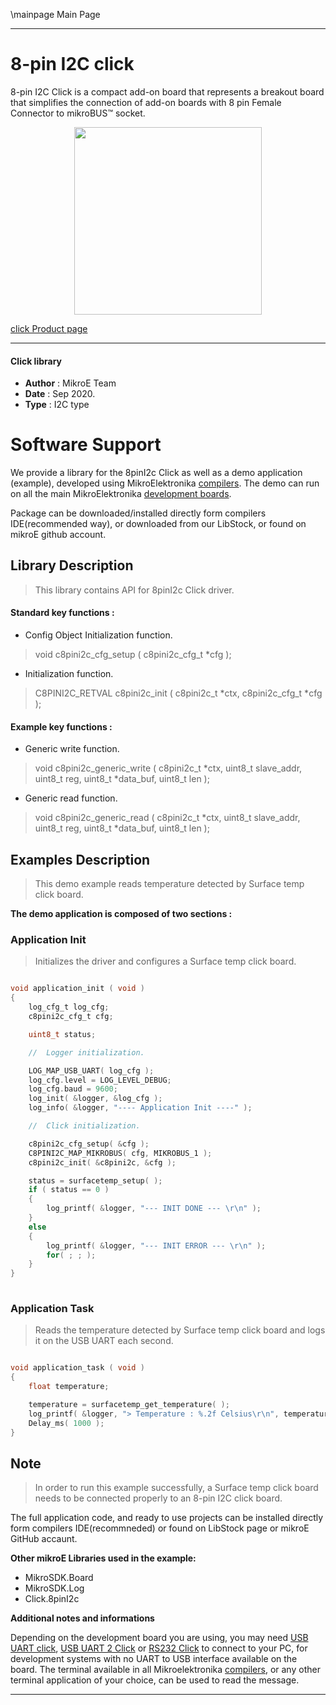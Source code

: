 \mainpage Main Page
 
---
# 8-pin I2C click

8-pin I2C Click is a compact add-on board that represents a breakout board that simplifies the connection of add-on boards with 8 pin Female Connector to mikroBUS™ socket.

<p align="center">
  <img src="https://download.mikroe.com/images/click_for_ide/8pini2c_click.png" height=300px>
</p>


[click Product page](https://www.mikroe.com/8-pin-i2c-click)

---


#### Click library 

- **Author**        : MikroE Team
- **Date**          : Sep 2020.
- **Type**          : I2C type


# Software Support

We provide a library for the 8pinI2c Click 
as well as a demo application (example), developed using MikroElektronika 
[compilers](https://shop.mikroe.com/compilers). 
The demo can run on all the main MikroElektronika [development boards](https://shop.mikroe.com/development-boards).

Package can be downloaded/installed directly form compilers IDE(recommended way), or downloaded from our LibStock, or found on mikroE github account. 

## Library Description

> This library contains API for 8pinI2c Click driver.

#### Standard key functions :

- Config Object Initialization function.
> void c8pini2c_cfg_setup ( c8pini2c_cfg_t *cfg ); 
 
- Initialization function.
> C8PINI2C_RETVAL c8pini2c_init ( c8pini2c_t *ctx, c8pini2c_cfg_t *cfg );

#### Example key functions :
 
- Generic write function.
> void c8pini2c_generic_write ( c8pini2c_t *ctx, uint8_t slave_addr, uint8_t reg, uint8_t *data_buf, uint8_t len );

- Generic read function.
> void c8pini2c_generic_read ( c8pini2c_t *ctx, uint8_t slave_addr, uint8_t reg, uint8_t *data_buf, uint8_t len );

## Examples Description

> This demo example reads temperature detected by Surface temp click board.

**The demo application is composed of two sections :**

### Application Init 

> Initializes the driver and configures a Surface temp click board.

```c

void application_init ( void )
{
    log_cfg_t log_cfg;
    c8pini2c_cfg_t cfg;

    uint8_t status;

    //  Logger initialization.

    LOG_MAP_USB_UART( log_cfg );
    log_cfg.level = LOG_LEVEL_DEBUG;
    log_cfg.baud = 9600;
    log_init( &logger, &log_cfg );
    log_info( &logger, "---- Application Init ----" );

    //  Click initialization.

    c8pini2c_cfg_setup( &cfg );
    C8PINI2C_MAP_MIKROBUS( cfg, MIKROBUS_1 );
    c8pini2c_init( &c8pini2c, &cfg );

    status = surfacetemp_setup( );
    if ( status == 0 )
    {
        log_printf( &logger, "--- INIT DONE --- \r\n" );
    }
    else
    {
        log_printf( &logger, "--- INIT ERROR --- \r\n" );
        for( ; ; );
    }
}
  
```

### Application Task

> Reads the temperature detected by Surface temp click board and logs it on the USB UART each second.

```c

void application_task ( void )
{
    float temperature;

    temperature = surfacetemp_get_temperature( );
    log_printf( &logger, "> Temperature : %.2f Celsius\r\n", temperature );
    Delay_ms( 1000 );
} 

```

## Note

> In order to run this example successfully, a Surface temp click board needs to be connected properly to an 8-pin I2C click board.

The full application code, and ready to use projects can be  installed directly form compilers IDE(recommneded) or found on LibStock page or mikroE GitHub accaunt.

**Other mikroE Libraries used in the example:** 

- MikroSDK.Board
- MikroSDK.Log
- Click.8pinI2c

**Additional notes and informations**

Depending on the development board you are using, you may need 
[USB UART click](https://shop.mikroe.com/usb-uart-click), 
[USB UART 2 Click](https://shop.mikroe.com/usb-uart-2-click) or 
[RS232 Click](https://shop.mikroe.com/rs232-click) to connect to your PC, for 
development systems with no UART to USB interface available on the board. The 
terminal available in all Mikroelektronika 
[compilers](https://shop.mikroe.com/compilers), or any other terminal application 
of your choice, can be used to read the message.



---

